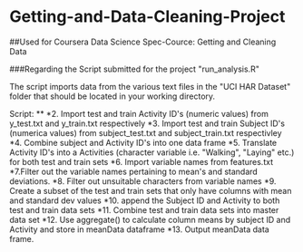 # Getting-and-Data-Cleaning-Project
##Used for Coursera Data Science Spec-Cource: Getting and Cleaning Data

###Regarding the Script submitted for the project "run_analysis.R"

The script imports data from the various text files in the "UCI HAR Dataset" folder that should be located in your working directory.

Script:
**
*2. Import test and train Activity ID's (numeric values) from y_test.txt and y_train.txt respectively
*3. Import test and train Subject ID's (numerica values) from subject_test.txt and subject_train.txt respectivley
*4. Combine subject and Activity ID's into one data frame
*5. Translate Activity ID's into a Activities (character variable i.e. "Walking", "Laying" etc.) for both test and train sets
*6. Import variable names from features.txt
*7.Filter out the variable names pertaining to mean's and standard deviations.
*8. Filter out unsuitable characters from variable names
*9. Create a subset of the test and train sets that only have columns with mean and standard dev values
*10. append the Subject ID and Activity to both test and train data sets
*11. Combine test and train data sets into master data set
*12. Use aggregate() to calculate column means by subject ID and Activity and store in meanData dataframe
*13. Output meanData data frame.

